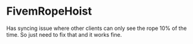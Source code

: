 # FivemRopeHoist

Has syncing issue where other clients can only see the rope 10% of the time. So just need to fix that and it works fine.
